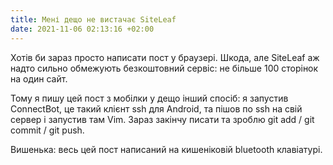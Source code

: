 ```yaml
---
title: Мені дещо не вистачає SiteLeaf
date: 2021-11-06 02:13:16 +02:00
---
```


Хотів би зараз просто написати пост у браузері. Шкода, але SiteLeaf аж надто сильно обмежують безкоштовний сервіс: не більше 100 сторінок на один сайт.

Тому я пишу цей пост з мобілки у дещо інший спосіб: я запустив ConnectBot, це такий клієнт ssh для Android, та пішов по ssh на свій сервер і запустив там Vim. Зараз закінчу писати та зроблю git add / git commit / git push.

Вишенька: весь цей пост написаний на кишеніковій bluetooth клавіатурі.
